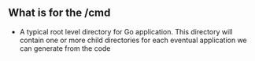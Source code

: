 ## What is for the /cmd 
- A typical root level directory for Go application. This directory will contain one or more child directories for each eventual application we can generate from the code
